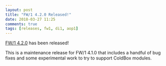 ```yaml
---
layout: post
title: "FW/1 4.2.0 Released!"
date: 2018-03-27 11:25
comments: true
tags: [releases, fw1, di1, aop1]
---
```

[FW/1 4.2.0](https://github.com/framework-one/fw1/releases/tag/v4.2.0) has been released!

This is a maintenance release for FW/1 4.1.0 that includes a handful of bug fixes and some experimental work to try to support ColdBox modules.

